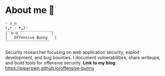 # About me 🐰
```
♡ ∩_∩ 
(„• ֊ •„)♡
|￣U U￣￣￣￣￣￣￣￣￣|
|   Offensive Bunny   |   
￣￣￣￣￣￣￣￣￣￣￣￣
```               
Security researcher focusing on web application security, exploit development, and bug bounties. 
I document vulnerabilities, share writeups, and build tools for offensive security.
**Link to my blog**: https://piperpwn.github.io/offensive-bunny
